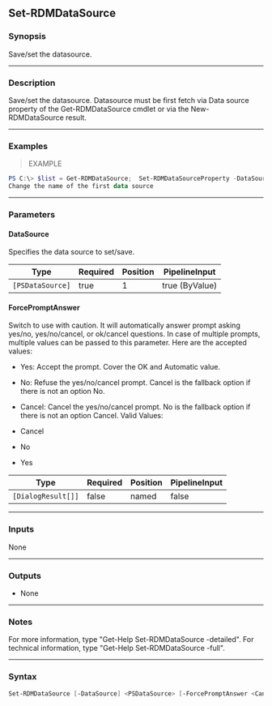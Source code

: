 Set-RDMDataSource
-----------------

### Synopsis
Save/set the datasource.

---

### Description

Save/set the datasource. Datasource must be first fetch via Data source property of the Get-RDMDataSource cmdlet or via the New-RDMDataSource result.

---

### Examples
> EXAMPLE

```PowerShell
PS C:\> $list = Get-RDMDataSource;  Set-RDMDataSourceProperty -DataSource $list[0] -Property "Name" -Value "MyNewDataSourceName"; Set-RDMDataSource $list[0]
Change the name of the first data source
```

---

### Parameters
#### **DataSource**
Specifies the data source to set/save.

|Type            |Required|Position|PipelineInput |
|----------------|--------|--------|--------------|
|`[PSDataSource]`|true    |1       |true (ByValue)|

#### **ForcePromptAnswer**
Switch to use with caution. It will automatically answer prompt asking yes/no, yes/no/cancel, or ok/cancel questions. In case of multiple prompts, multiple values can be passed to this parameter. Here are the accepted values:
* Yes: Accept the prompt. Cover the OK and Automatic value.
* No: Refuse the yes/no/cancel prompt. Cancel is the fallback option if there is not an option No.
* Cancel: Cancel the yes/no/cancel prompt. No is the fallback option if there is not an option Cancel.
Valid Values:

* Cancel
* No
* Yes

|Type              |Required|Position|PipelineInput|
|------------------|--------|--------|-------------|
|`[DialogResult[]]`|false   |named   |false        |

---

### Inputs
None

---

### Outputs
* None

---

### Notes
For more information, type "Get-Help Set-RDMDataSource -detailed". For technical information, type "Get-Help Set-RDMDataSource -full".

---

### Syntax
```PowerShell
Set-RDMDataSource [-DataSource] <PSDataSource> [-ForcePromptAnswer <Cancel | No | Yes>] [<CommonParameters>]
```
